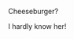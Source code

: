 Cheeseburger?


































































































I hardly know her!
